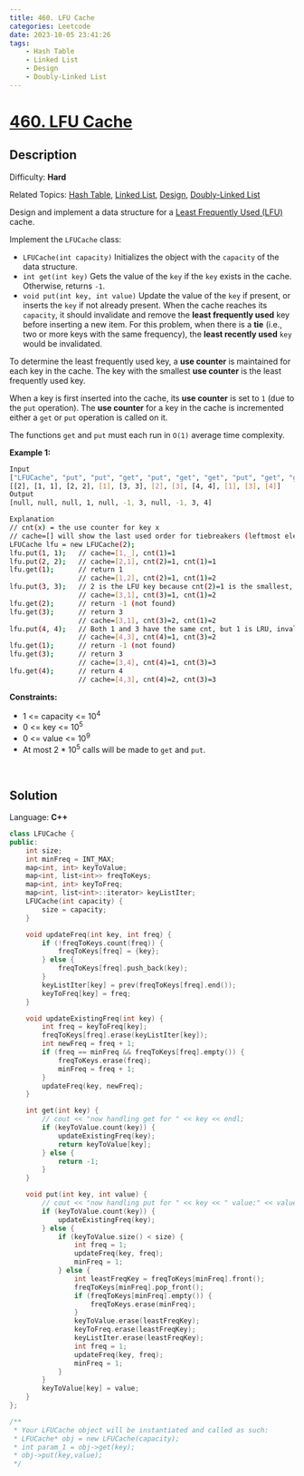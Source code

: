 ```yaml
---
title: 460. LFU Cache
categories: Leetcode
date: 2023-10-05 23:41:26
tags:
    - Hash Table
    - Linked List
    - Design
    - Doubly-Linked List
---
```


# [460\. LFU Cache](https://leetcode.com/problems/lfu-cache/)

## Description

Difficulty: **Hard**

Related Topics: [Hash Table](https://leetcode.com/tag/https://leetcode.com/tag/hash-table//), [Linked List](https://leetcode.com/tag/https://leetcode.com/tag/linked-list//), [Design](https://leetcode.com/tag/https://leetcode.com/tag/design//), [Doubly-Linked List](https://leetcode.com/tag/https://leetcode.com/tag/doubly-linked-list//)

Design and implement a data structure for a [Least Frequently Used (LFU)](https://en.wikipedia.org/wiki/Least_frequently_used) cache.

Implement the `LFUCache` class:

* `LFUCache(int capacity)` Initializes the object with the `capacity` of the data structure.
* `int get(int key)` Gets the value of the `key` if the `key` exists in the cache. Otherwise, returns `-1`.
* `void put(int key, int value)` Update the value of the `key` if present, or inserts the `key` if not already present. When the cache reaches its `capacity`, it should invalidate and remove the **least frequently used** key before inserting a new item. For this problem, when there is a **tie** (i.e., two or more keys with the same frequency), the **least recently used** `key` would be invalidated.

To determine the least frequently used key, a **use counter** is maintained for each key in the cache. The key with the smallest **use counter** is the least frequently used key.

When a key is first inserted into the cache, its **use counter** is set to `1` (due to the `put` operation). The **use counter** for a key in the cache is incremented either a `get` or `put` operation is called on it.

The functions `get` and `put` must each run in `O(1)` average time complexity.

**Example 1:**

```bash
Input
["LFUCache", "put", "put", "get", "put", "get", "get", "put", "get", "get", "get"]
[[2], [1, 1], [2, 2], [1], [3, 3], [2], [3], [4, 4], [1], [3], [4]]
Output
[null, null, null, 1, null, -1, 3, null, -1, 3, 4]

Explanation
// cnt(x) = the use counter for key x
// cache=[] will show the last used order for tiebreakers (leftmost element is  most recent)
LFUCache lfu = new LFUCache(2);
lfu.put(1, 1);   // cache=[1,_], cnt(1)=1
lfu.put(2, 2);   // cache=[2,1], cnt(2)=1, cnt(1)=1
lfu.get(1);      // return 1
                 // cache=[1,2], cnt(2)=1, cnt(1)=2
lfu.put(3, 3);   // 2 is the LFU key because cnt(2)=1 is the smallest, invalidate 2.
                 // cache=[3,1], cnt(3)=1, cnt(1)=2
lfu.get(2);      // return -1 (not found)
lfu.get(3);      // return 3
                 // cache=[3,1], cnt(3)=2, cnt(1)=2
lfu.put(4, 4);   // Both 1 and 3 have the same cnt, but 1 is LRU, invalidate 1.
                 // cache=[4,3], cnt(4)=1, cnt(3)=2
lfu.get(1);      // return -1 (not found)
lfu.get(3);      // return 3
                 // cache=[3,4], cnt(4)=1, cnt(3)=3
lfu.get(4);      // return 4
                 // cache=[4,3], cnt(4)=2, cnt(3)=3
```

**Constraints:**

* 1 <= capacity <= 10<sup>4</sup>
* 0 <= key <= 10<sup>5</sup>
* 0 <= value <= 10<sup>9</sup>
* At most 2 * 10<sup>5</sup> calls will be made to `get` and `put`.

<span style="display: block;"> </span>

## Solution

Language: **C++**

```C++
class LFUCache {
public:
    int size;
    int minFreq = INT_MAX;
    map<int, int> keyToValue;
    map<int, list<int>> freqToKeys;
    map<int, int> keyToFreq;
    map<int, list<int>::iterator> keyListIter;
    LFUCache(int capacity) {
        size = capacity;
    }

    void updateFreq(int key, int freq) {
        if (!freqToKeys.count(freq)) {
            freqToKeys[freq] = {key};
        } else {
            freqToKeys[freq].push_back(key);
        }
        keyListIter[key] = prev(freqToKeys[freq].end());
        keyToFreq[key] = freq;
    }

    void updateExistingFreq(int key) {
        int freq = keyToFreq[key];
        freqToKeys[freq].erase(keyListIter[key]);
        int newFreq = freq + 1;
        if (freq == minFreq && freqToKeys[freq].empty()) {
            freqToKeys.erase(freq);
            minFreq = freq + 1;
        }
        updateFreq(key, newFreq);
    }

    int get(int key) {
        // cout << "now handling get for " << key << endl;
        if (keyToValue.count(key)) {
            updateExistingFreq(key);
            return keyToValue[key];
        } else {
            return -1;
        }
    }

    void put(int key, int value) {
        // cout << "now handling put for " << key << " value:" << value << endl;
        if (keyToValue.count(key)) {
            updateExistingFreq(key);
        } else {
            if (keyToValue.size() < size) {
                int freq = 1;
                updateFreq(key, freq);
                minFreq = 1;
            } else {
                int leastFreqKey = freqToKeys[minFreq].front();
                freqToKeys[minFreq].pop_front();
                if (freqToKeys[minFreq].empty()) {
                    freqToKeys.erase(minFreq);
                }
                keyToValue.erase(leastFreqKey);
                keyToFreq.erase(leastFreqKey);
                keyListIter.erase(leastFreqKey);
                int freq = 1;
                updateFreq(key, freq);
                minFreq = 1;
            }
        }
        keyToValue[key] = value;
    }
};

/**
 * Your LFUCache object will be instantiated and called as such:
 * LFUCache* obj = new LFUCache(capacity);
 * int param_1 = obj->get(key);
 * obj->put(key,value);
 */
```
